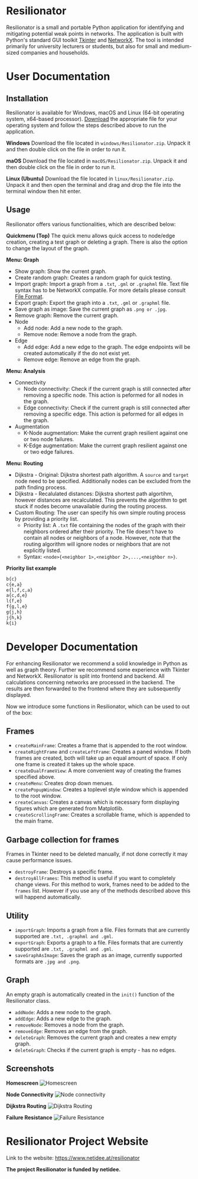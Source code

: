 # Resilionator
Resilionator is a small and portable Python application for identifying and mitigating potential weak points in networks. The application is built with Python's standard GUI toolkit [Tkinter](https://docs.python.org/3/library/tkinter.html) and [NetworkX](https://networkx.org/). The tool is intended primarily for university lecturers or students, but also for small and medium-sized companies and households.

# User Documentation

## Installation
Resilionator is available for Windows, macOS and Linux (64-bit operating system, x64-based processor). [Download](https://ucloud.univie.ac.at/index.php/s/JfBASDl7sSR3WdM) the appropriate file for your operating system and follow the steps described above to run the application. 

**Windows**
Download the file located in ```windows/Resilionator.zip```. Unpack it and then double click on the file in order to run it.

**maOS**
Download the file located in ```macOS/Resilionator.zip```. Unpack it and then double click on the file in order to run it.

**Linux (Ubuntu)**
Download the file located in ```linux/Resilionator.zip```. Unpack it and then open the terminal and drag and drop the file into the terminal window then hit enter.


## Usage
Resilionator offers various functionalities, which are described below:

**Quickmenu (Top)**
The quick menu allows quick access to node/edge creation, creating a test graph or deleting a graph. There is also the option to change the layout of the graph.

**Menu: Graph**
- Show graph: Show the current graph.
- Create random graph: Creates a random graph for quick testing.
- Import graph: Import a graph from a ```.txt```, ```.gml``` or ```.graphml``` file. Text file syntax has to be NetworkX compatile. For more details please consult  [File Format](https://networkx.org/documentation/stable/reference/readwrite/edgelist.html#format).
- Export graph: Export the graph into a ```.txt```, ```.gml``` or ```.graphml``` file.  
- Save graph as image: Save the current graph as ```.png or .jpg```.
- Remove graph: Remove the current graph.
- Node
  - Add node: Add a new node to the graph.
  - Remove node: Remove a node from the graph. 
- Edge
  - Add edge: Add a new edge to the graph. The edge endpoints will be created automatically if the do not exist yet.
  - Remove edge: Remove an edge from the graph.

**Menu: Analysis**
- Connectivity
  - Node connectivity: Check if the current graph is still connected after removing a specific node. This action is peformed for all nodes in the graph. 
  - Edge connectivity: Check if the current graph is still connected after removing a specific edge. This action is peformed for all edges in the graph.
- Augmentation
  - K-Node augmentation: Make the current graph resilient against one or two node failures.
  - K-Edge augmentation: Make the current graph resilient against one or two edge failures.

**Menu: Routing**
- Dijkstra - Original: Dijkstra shortest path algorithm. A ```source``` and ```target``` node need to be specified. Additionally nodes can be excluded from the path finding process. 
- Dijkstra - Recalulated distances: Dijkstra shortest path algortihm, however distances are recalculated. This prevents the algorithm to get stuck if nodes become unavailable during the routing process.
- Custom Routing: The user can specify his own simple routing process by providing a priority list. 
  - Priority list: A  ```.txt``` file containing the nodes of the graph with their neighbors ordered after their priority. The file doesn't have to contain all nodes or neighbors of a node. However, note that the routing algorithm will ignore nodes or neighbors that are not explicitly listed.
  - Syntax:  ```<node>{<neighbor 1>,<neighbor 2>,...,<neighbor n>}```. 

**Priority list example**
```python
b{c}
c{e,a}
e{l,f,c,a}
a{c,d,e}
l{f,e}
f{g,l,e}
g{j,h}
j{h,k}
k{i}
```

# Developer Documentation

For enhancing Resilionator we recommend a solid knowledge in Python as well as graph theory. Further we recommend some experience with Tkinter and NetworkX.
Resilionator is split into frontend and backend. All calculations concerning networks are processed in the backend. The results are then forwarded to the frontend where they are subsequently displayed. 

Now we introduce some functions in Resilionator, which can be used to out of the box:

## Frames 

- ```createMainFrame```: Creates a frame that is appended to the root window.
- ```createRightFrame``` and ```createLeftFrame```: Creates a paned window. If both frames are created, both will take up an equal amount of space. If only one frame is created it takes up the whole space.
- ```createDualFrameView```: A more convenient way of creating the frames specified above.
- ```createMenu```: Creates drop down menues. 
- ```createPopupWindow```: Creates a toplevel style window which is appended to the root window. 
- ```createCanvas```: Creates a canvas which is necessary form displaying figures which are generated from Matplotlib.
- ```createScrollingFrame```: Creates a scrollable frame, which is appended to the main frame. 

## Garbage collection for frames

Frames in Tkinter need to be deleted manually, if not done correctly it may cause performance issues.

- ```destroyFrame```: Destroys a specific frame. 
- ```destroyAllFrames```: This method is useful if you want to completely change views. For this method to work, frames need to be added to the ```frames``` list. However if you use any of the methods described above this will happend automatically. 

## Utility

- ```importGraph```: Imports a graph from a file. Files formats that are currently supported are ```.txt, .graphml and .gml```. 
- ```exportGraph```: Exports a graph to a file. Files formats that are currently supported are ```.txt, .graphml and .gml```. 
- ```saveGraphAsImage```: Saves the graph as an image, currently supported formats are ```.jpg and .png```. 

## Graph

An empty graph is automatically created in the ```init()``` function of the Resilionator class.

- ```addNode```: Adds a new node to the graph.
- ```addEdge```: Adds a new edge to the graph.
- ```removeNode```: Removes a node from the graph. 
- ```removeEdge```: Removes an edge from the graph. 
- ```deleteGraph```: Removes the current graph and creates a new empty graph.
- ```deleteGraph```: Checks if the current graph is empty - has no edges.

## Screenshots

**Homescreen**
![Homescreen](/screenshots/home.png?raw=true "Homescreen")

**Node Connectivity**
![Node connectivity](/screenshots/node_con.png?raw=true "Node connectivity")

**Dijkstra Routing**
![Dijkstra Routing](/screenshots/routing.png?raw=true "Dijkstra Routing")

**Failure Resistance**
![Failure Resistance](/screenshots/resistance.png?raw=true "Failure Resistance")

# Resilionator Project Website

Link to the website: https://www.netidee.at/resilionator

**The project Resilionator is funded by netidee.**


